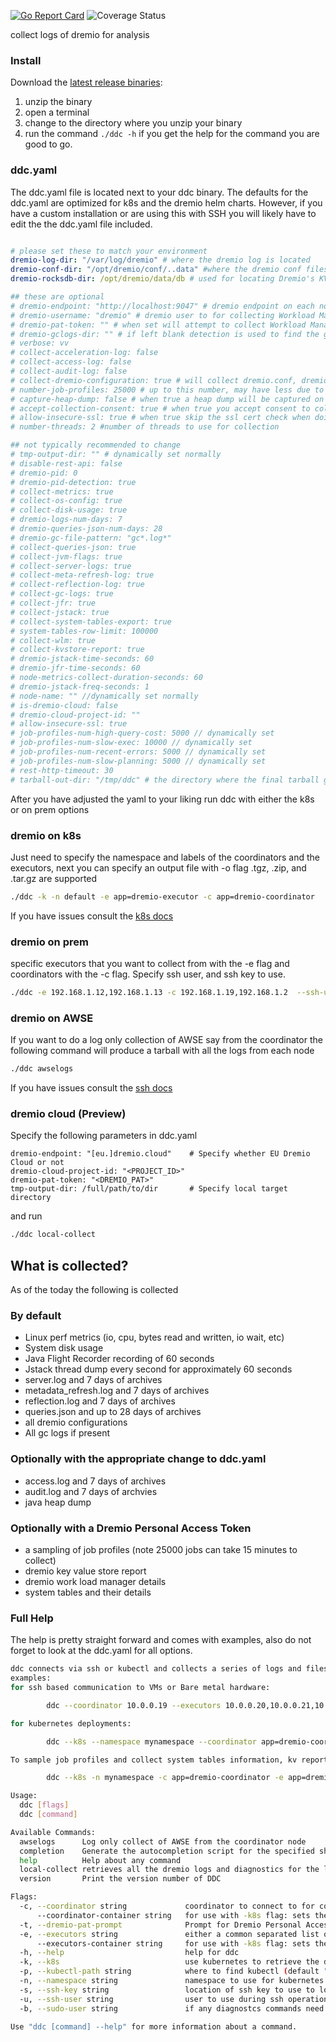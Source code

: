 [![Go Report Card](https://goreportcard.com/badge/github.com/dremio/dremio-diagnostic-collector)](https://goreportcard.com/report/github.com/dremio/dremio-diagnostic-collector)
![Coverage Status](https://img.shields.io/badge/Code_Coverage-71%25-yellow)


collect logs of dremio for analysis


### Install

Download the [latest release binaries](https://github.com/dremio/dremio-diagnostic-collector/releases/latest):

1. unzip the binary
2. open a terminal
3. change to the directory where you unzip your binary
4. run the command `./ddc -h` if you get the help for the command you are good to go.


### ddc.yaml

The ddc.yaml file is located next to your ddc binary. The defaults for the ddc.yaml are optimized for k8s and the dremio helm charts. However, if you have a custom installation or are using this with SSH you will likely have to edit the the ddc.yaml file included. 

```yaml

# please set these to match your environment
dremio-log-dir: "/var/log/dremio" # where the dremio log is located
dremio-conf-dir: "/opt/dremio/conf/..data" #where the dremio conf files are located
dremio-rocksdb-dir: /opt/dremio/data/db # used for locating Dremio's KV Metastore

## these are optional
# dremio-endpoint: "http://localhost:9047" # dremio endpoint on each node to use for collecting Workload Manager, KV Report and Job Profiles
# dremio-username: "dremio" # dremio user to for collecting Workload Manager, KV Report and Job Profiles 
# dremio-pat-token: "" # when set will attempt to collect Workload Manager, KV report and Job Profiles. Dremio PATs can be enabled by the support key auth.personal-access-tokens.enabled
# dremio-gclogs-dir: "" # if left blank detection is used to find the gc log dir
# verbose: vv
# collect-acceleration-log: false
# collect-access-log: false
# collect-audit-log: false
# collect-dremio-configuration: true # will collect dremio.conf, dremio-env, logback.xml and logback-access.xml
# number-job-profiles: 25000 # up to this number, may have less due to duplicates NOTE: need to have the dremio-pat set to work
# capture-heap-dump: false # when true a heap dump will be captured on each node that the collector is run against
# accept-collection-consent: true # when true you accept consent to collect data on each node, if false collection will fail
# allow-insecure-ssl: true # when true skip the ssl cert check when doing API calls
# number-threads: 2 #number of threads to use for collection

## not typically recommended to change
# tmp-output-dir: "" # dynamically set normally
# disable-rest-api: false
# dremio-pid: 0
# dremio-pid-detection: true 
# collect-metrics: true
# collect-os-config: true
# collect-disk-usage: true
# dremio-logs-num-days: 7
# dremio-queries-json-num-days: 28
# dremio-gc-file-pattern: "gc*.log*"
# collect-queries-json: true
# collect-jvm-flags: true
# collect-server-logs: true
# collect-meta-refresh-log: true
# collect-reflection-log: true
# collect-gc-logs: true
# collect-jfr: true
# collect-jstack: true
# collect-system-tables-export: true
# system-tables-row-limit: 100000
# collect-wlm: true
# collect-kvstore-report: true
# dremio-jstack-time-seconds: 60
# dremio-jfr-time-seconds: 60
# node-metrics-collect-duration-seconds: 60
# dremio-jstack-freq-seconds: 1
# node-name: "" //dynamically set normally
# is-dremio-cloud: false
# dremio-cloud-project-id: ""
# allow-insecure-ssl: true
# job-profiles-num-high-query-cost: 5000 // dynamically set
# job-profiles-num-slow-exec: 10000 // dynamically set
# job-profiles-num-recent-errors: 5000 // dynamically set
# job-profiles-num-slow-planning: 5000 // dynamically set
# rest-http-timeout: 30
# tarball-out-dir: "/tmp/ddc" # the directory where the final tarball generated by local-collect will be stored, this is where ddc and ddc local-collect agree to transfer files also therfore it must match the --transfer-dir flag on the ddc command
```
After you have adjusted the yaml to your liking run ddc with either the k8s or on prem options

### dremio on k8s

Just need to specify the namespace and labels of the coordinators and the executors, next you can specify an output file with -o flag
.tgz, .zip, and .tar.gz are supported

```sh
./ddc -k -n default -e app=dremio-executor -c app=dremio-coordinator
```

If you have issues consult the [k8s docs](docs/k8s.md)

### dremio on prem

specific executors that you want to collect from with the -e flag and coordinators with the -c flag. Specify ssh user, and ssh key to use.

```sh
./ddc -e 192.168.1.12,192.168.1.13 -c 192.168.1.19,192.168.1.2  --ssh-user ubuntu --ssh-key ~/.ssh/id_rsa 
```

### dremio on AWSE

If you want to do a log only collection of AWSE say from the coordinator the following command will produce a tarball with all the logs from each node

```sh
./ddc awselogs
```

If you have issues consult the [ssh docs](docs/ssh.md)

### dremio cloud (Preview)
Specify the following parameters in ddc.yaml
```is-dremio-cloud: true
dremio-endpoint: "[eu.]dremio.cloud"    # Specify whether EU Dremio Cloud or not
dremio-cloud-project-id: "<PROJECT_ID>"
dremio-pat-token: "<DREMIO_PAT>"
tmp-output-dir: /full/path/to/dir       # Specify local target directory
```
and run
```sh
./ddc local-collect
```

## What is collected?

As of the today the following is collected

### By default

* Linux perf metrics (io, cpu, bytes read and written, io wait, etc)
* System disk usage
* Java Flight Recorder recording of 60 seconds
* Jstack thread dump every second for approximately 60 seconds
* server.log and 7 days of archives
* metadata\_refresh.log and 7 days of archives
* reflection.log and 7 days of archives
* queries.json and up to 28 days of archives 
* all dremio configurations
* All gc logs if present

### Optionally with the appropriate change to ddc.yaml

* access.log and 7 days of archives
* audit.log and 7 days of archvies
* java heap dump

### Optionally with a Dremio Personal Access Token

* a sampling of job profiles (note 25000 jobs can take 15 minutes to collect)
* dremio key value store report
* dremio work load manager details
* system tables and their details


### Full Help

The help is pretty straight forward and comes with examples, also do not forget to look at the ddc.yaml for all options.

```sh
ddc connects via ssh or kubectl and collects a series of logs and files for dremio, then puts those collected files in an archive
examples:
for ssh based communication to VMs or Bare metal hardware:

        ddc --coordinator 10.0.0.19 --executors 10.0.0.20,10.0.0.21,10.0.0.22 --ssh-user myuser

for kubernetes deployments:

        ddc --k8s --namespace mynamespace --coordinator app=dremio-coordinator --executors app=dremio-executor 

To sample job profiles and collect system tables information, kv reports, and Workload Manager Information add the --dremio-pat-prompt flag:

        ddc --k8s -n mynamespace -c app=dremio-coordinator -e app=dremio-executor --dremio-pat-prompt

Usage:
  ddc [flags]
  ddc [command]

Available Commands:
  awselogs      Log only collect of AWSE from the coordinator node
  completion    Generate the autocompletion script for the specified shell
  help          Help about any command
  local-collect retrieves all the dremio logs and diagnostics for the local node and saves the results in a compatible format for Dremio support
  version       Print the version number of DDC

Flags:
  -c, --coordinator string             coordinator to connect to for collection. With ssh set a list of ip addresses separated by commas. In K8s use a label that matches to the pod(s).
      --coordinator-container string   for use with -k8s flag: sets the container name to use to retrieve logs in the coordinators (default "dremio-master-coordinator")
  -t, --dremio-pat-prompt              Prompt for Dremio Personal Access Token (PAT)
  -e, --executors string               either a common separated list or a ip range of executors nodes to connect to. With ssh set a list of ip addresses separated by commas. In K8s use a label that matches to the pod(s).
      --executors-container string     for use with -k8s flag: sets the container name to use to retrieve logs in the executors (default "dremio-executor")
  -h, --help                           help for ddc
  -k, --k8s                            use kubernetes to retrieve the diagnostics instead of ssh, instead of hosts pass in labels to the --cordinator and --executors flags
  -p, --kubectl-path string            where to find kubectl (default "kubectl")
  -n, --namespace string               namespace to use for kubernetes pods (default "default")
  -s, --ssh-key string                 location of ssh key to use to login
  -u, --ssh-user string                user to use during ssh operations to login
  -b, --sudo-user string               if any diagnostcs commands need a sudo user (i.e. for jcmd)

Use "ddc [command] --help" for more information about a command.
```
